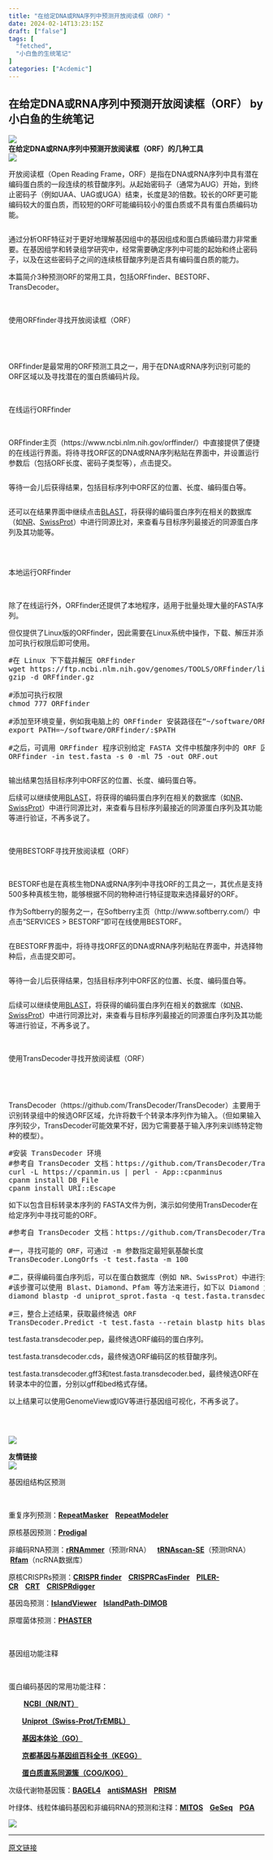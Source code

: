 ```yaml
---
title: "在给定DNA或RNA序列中预测开放阅读框（ORF）"
date: 2024-02-14T13:23:15Z
draft: ["false"]
tags: [
  "fetched",
  "小白鱼的生统笔记"
]
categories: ["Acdemic"]
---
```

在给定DNA或RNA序列中预测开放阅读框（ORF） by 小白鱼的生统笔记
------
<div><section data-mpa-powered-by="yiban.io"><span></span></section><section data-support="96编辑器" data-style-id="24668"><section><section><section><section data-width="100%"><img data-ratio="0.2436548223350254" data-src="https://mmbiz.qpic.cn/mmbiz_gif/Ljib4So7yuWjjvcS70NecHLcxagEodW97PKvzwQ629F5QiayZpnkGL4fcsVzbxXQkSw1hP8sVhGWTa26J1Eul5eQ/640?wx_fmt=gif" data-type="gif" data-w="197" data-width="100%" src="https://mmbiz.qpic.cn/mmbiz_gif/Ljib4So7yuWjjvcS70NecHLcxagEodW97PKvzwQ629F5QiayZpnkGL4fcsVzbxXQkSw1hP8sVhGWTa26J1Eul5eQ/640?wx_fmt=gif"></section></section><section><strong><span>在给定DNA或RNA序列中预测开放阅读框（ORF）的几种工具</span></strong></section><section><section><section><img data-ratio="1" data-src="https://mmbiz.qpic.cn/mmbiz_gif/Ljib4So7yuWjjvcS70NecHLcxagEodW97KjMiaXXfqKyB0p1TNAPeGTXG7ibeibar7arBd0OdhYttgW1OI9XR0C16A/640?wx_fmt=gif" data-type="gif" data-w="50" data-width="100%" src="https://mmbiz.qpic.cn/mmbiz_gif/Ljib4So7yuWjjvcS70NecHLcxagEodW97KjMiaXXfqKyB0p1TNAPeGTXG7ibeibar7arBd0OdhYttgW1OI9XR0C16A/640?wx_fmt=gif"></section></section></section></section></section></section><p><span>开放阅读框（</span><span>Open Reading Frame</span><span>，</span><span>ORF</span><span>）是指在</span><span>DNA</span><span>或</span><span>RNA</span><span>序列中具有潜在编码蛋白质的一段连续的核苷酸序列。从起始密码子（通常为</span><span>AUG</span><span>）开始，到终止密码子（例如</span><span>UAA</span><span>、</span><span>UAG</span><span>或</span><span>UGA</span><span>）结束，长度是</span><span>3</span><span>的倍数。较长的</span><span>ORF</span><span>更可能编码较大的蛋白质，而较短的</span><span>ORF</span><span>可能编码较小的蛋白质或不具有蛋白质编码功能。</span></p><p><img data-imgfileid="100022742" data-ratio="0.7276422764227642" data-src="https://mmbiz.qpic.cn/sz_mmbiz_png/Canb3IJn7EAAicTm8WrK6ty6V2MicibibawnMyXAbmQwzSMgL3ZEzZVIMcg6yibE8byc8TZI01yosSdw2MQicFicqVsAg/640?wx_fmt=png&amp;from=appmsg" data-type="png" data-w="738" title="" src="https://mmbiz.qpic.cn/sz_mmbiz_png/Canb3IJn7EAAicTm8WrK6ty6V2MicibibawnMyXAbmQwzSMgL3ZEzZVIMcg6yibE8byc8TZI01yosSdw2MQicFicqVsAg/640?wx_fmt=png&amp;from=appmsg"><br></p><p><span><span>通过分析</span><span>ORF</span><span>特征对于更好地理解基因组中的基因组成和蛋白质编码潜力非常重要。在基因组学和转录组学研究中，经常需要确定序列中可能的起始和终止密码子，以及在这些密码子之间的连续核苷酸序列是否具有编码蛋白质的能力。</span></span></p><p><span><span>本篇简介</span><span>3</span><span>种预测</span><span>ORF<span>的</span></span><span>常用工具，包括</span><span>ORFfinder</span><span>、</span><span>BESTORF</span><span>、</span><span>TransDecoder</span><span>。</span></span></p><p><span> </span></p><section data-support="96编辑器" data-style-id="1964"><section><section><p><span>使用ORFfinder寻找开放阅读框（ORF）</span></p></section></section></section><h2><br></h2><p><span><span>ORFfinder</span><span>是最常用的</span><span>ORF</span><span>预测工具之一，用于在</span><span>DNA</span><span>或</span><span>RNA</span><span>序列识别可能的</span><span>ORF</span><span>区域以及寻找潜在的蛋白质编码片段。</span></span></p><section><span> </span></section><section data-support="96编辑器" data-style-id="22451"><section><section><section><p><span>在线运行ORFfinder</span></p></section><section><br></section></section></section></section><p><span><span>ORFfinder</span><span>主页（</span></span><span>https://www.ncbi.nlm.nih.gov/orffinder/</span><span><span>）中直接提供了便捷的在线运行界面。将待寻找</span><span>ORF</span><span>区的</span><span>DNA</span><span>或</span><span>RNA</span><span>序列粘贴在界面中，并设置运行参数后（包括</span><span>ORF</span><span>长度、密码子类型等），点击提交。</span></span></p><p><img data-imgfileid="100022741" data-ratio="1.0503225806451613" data-src="https://mmbiz.qpic.cn/sz_mmbiz_png/Canb3IJn7EAAicTm8WrK6ty6V2Micibibawn7uRuB1Xlv5hotnapzox6Ol9CnVz1bHv0ITQGkj76CrmuYS0ktZP3Tg/640?wx_fmt=png&amp;from=appmsg" data-type="png" data-w="775" title="" src="https://mmbiz.qpic.cn/sz_mmbiz_png/Canb3IJn7EAAicTm8WrK6ty6V2Micibibawn7uRuB1Xlv5hotnapzox6Ol9CnVz1bHv0ITQGkj76CrmuYS0ktZP3Tg/640?wx_fmt=png&amp;from=appmsg"><br></p><p><span><span>等待一会儿后获得结果，包括目标序列中</span><span>ORF</span><span>区的位置、长度、编码蛋白等。</span></span></p><p><img data-imgfileid="100022744" data-ratio="0.4494565217391304" data-src="https://mmbiz.qpic.cn/sz_mmbiz_png/Canb3IJn7EAAicTm8WrK6ty6V2MicibibawnLkkbw7zcxgaI46nsYjURAuw0micvtXl8cfJ0Gxs0TY848zc3vk4dccQ/640?wx_fmt=png&amp;from=appmsg" data-type="png" data-w="1840" title="" src="https://mmbiz.qpic.cn/sz_mmbiz_png/Canb3IJn7EAAicTm8WrK6ty6V2MicibibawnLkkbw7zcxgaI46nsYjURAuw0micvtXl8cfJ0Gxs0TY848zc3vk4dccQ/640?wx_fmt=png&amp;from=appmsg"><br></p><p><span>还可以在结果界面中继续点击</span><a href="https://mp.weixin.qq.com/s?__biz=MzIxNzc1Mzk3NQ==&amp;mid=2247493400&amp;idx=1&amp;sn=fc11c8efff6f6a3d0823ebffbf95fc5f&amp;chksm=97f65700a081de16c9fcdcb6d86a6b7c34efbd87093667d83bace9fcc7c94bfe6024a13e1071&amp;scene=21#wechat_redirect" data-linktype="2">BLAST</a><span>，将获得的编码蛋白序列在相关的数据库（如</span><a href="https://mp.weixin.qq.com/s?__biz=MzIxNzc1Mzk3NQ==&amp;mid=2247493529&amp;idx=1&amp;sn=d230aedf5349c1b26e5ff2b0ce09f672&amp;chksm=97f65781a081de9725a24f622c95f304a3780a8882d97e9ac94d681da3d9a1301f92442cbc83&amp;scene=21#wechat_redirect" data-linktype="2">NR</a><span>、</span><a href="https://mp.weixin.qq.com/s?__biz=MzIxNzc1Mzk3NQ==&amp;mid=2247493529&amp;idx=2&amp;sn=5c1b38b4100f2d7be86f029764c21e56&amp;chksm=97f65781a081de977b76fa6e609d4e46cea39221555cb0b3945d5179535851cf62109293a447&amp;scene=21#wechat_redirect" data-linktype="2">SwissProt</a><span>）中进行同源比对，来查看与目标序列最接近的同源蛋白序列及其功能等。</span></p><section><img data-imgfileid="100022743" data-ratio="0.5450874831763123" data-src="https://mmbiz.qpic.cn/sz_mmbiz_png/Canb3IJn7EAAicTm8WrK6ty6V2MicibibawnmI1JSAmw8Bcoz5icicBVbODoViaokicJGMuibSNLiaj7UlEbPQRQXO0Pmmjg/640?wx_fmt=png&amp;from=appmsg" data-type="png" data-w="1486" title="" src="https://mmbiz.qpic.cn/sz_mmbiz_png/Canb3IJn7EAAicTm8WrK6ty6V2MicibibawnmI1JSAmw8Bcoz5icicBVbODoViaokicJGMuibSNLiaj7UlEbPQRQXO0Pmmjg/640?wx_fmt=png&amp;from=appmsg"><br></section><p><span> </span></p><section data-support="96编辑器" data-style-id="22451"><section><section><section><p><span>本地运行ORFfinder</span></p></section><section><br></section></section></section></section><p><span>除了在线运行外，</span><span>ORFfinder</span><span>还提供了本地程序，适用于批量处理大量的</span><span>FASTA</span><span>序列。</span></p><p><span><span>但仅提供了</span><span>Linux</span><span>版的</span><span>ORFfinder</span><span>，因此需要在</span><span>Linux</span><span>系统中操作，下载、解压并添加可执行权限后即可使用。</span></span></p><pre>#在 Linux 下下载并解压 ORFfinder<br>wget https://ftp.ncbi.nlm.nih.gov/genomes/TOOLS/ORFfinder/linux-i64/ORFfinder.gz<br>gzip -d ORFfinder.gz<br> <br>#添加可执行权限<br>chmod 777 ORFfinder<br> <br>#添加至环境变量，例如我电脑上的 ORFfinder 安装路径在“~/software/ORFfinder/”<br>export PATH=~/software/ORFfinder/:$PATH<br> <br>#之后，可调用 ORFfinder 程序识别给定 FASTA 文件中核酸序列中的 ORF 区域<br>ORFfinder -in test.fasta -s 0 -ml 75 -out ORF.out<br></pre><p><img data-imgfileid="100022740" data-ratio="0.15849056603773584" data-src="https://mmbiz.qpic.cn/sz_mmbiz_png/Canb3IJn7EAAicTm8WrK6ty6V2Micibibawn2rFuymK0VicMgNyufQFiaiaZgww8gYWqYHf9tpUoLSAJ1c2nAUJXCcIibQ/640?wx_fmt=png&amp;from=appmsg" data-type="png" data-w="795" title="" src="https://mmbiz.qpic.cn/sz_mmbiz_png/Canb3IJn7EAAicTm8WrK6ty6V2Micibibawn2rFuymK0VicMgNyufQFiaiaZgww8gYWqYHf9tpUoLSAJ1c2nAUJXCcIibQ/640?wx_fmt=png&amp;from=appmsg"><br></p><p><span><span>输出结果包括目标序列中</span><span>ORF</span><span>区的位置、长度、编码蛋白等。</span></span></p><p><span>后续可以继续使用</span><a href="https://mp.weixin.qq.com/s?__biz=MzIxNzc1Mzk3NQ==&amp;mid=2247493400&amp;idx=1&amp;sn=fc11c8efff6f6a3d0823ebffbf95fc5f&amp;chksm=97f65700a081de16c9fcdcb6d86a6b7c34efbd87093667d83bace9fcc7c94bfe6024a13e1071&amp;scene=21#wechat_redirect" data-linktype="2">BLAST</a><span>，将获得的编码蛋白序列在相关的数据库（如</span><a href="https://mp.weixin.qq.com/s?__biz=MzIxNzc1Mzk3NQ==&amp;mid=2247493529&amp;idx=1&amp;sn=d230aedf5349c1b26e5ff2b0ce09f672&amp;chksm=97f65781a081de9725a24f622c95f304a3780a8882d97e9ac94d681da3d9a1301f92442cbc83&amp;scene=21#wechat_redirect" data-linktype="2">NR</a><span>、</span><a href="https://mp.weixin.qq.com/s?__biz=MzIxNzc1Mzk3NQ==&amp;mid=2247493529&amp;idx=2&amp;sn=5c1b38b4100f2d7be86f029764c21e56&amp;chksm=97f65781a081de977b76fa6e609d4e46cea39221555cb0b3945d5179535851cf62109293a447&amp;scene=21#wechat_redirect" data-linktype="2">SwissProt</a><span>）中进行同源比对，来查看与目标序列最接近的同源蛋白序列及其功能等进行验证，不再多说了。</span></p><p><mpcpc js_editor_cpcad="" src="/cgi-bin/readtemplate?t=tmpl/cpc_tmpl#1707891639357" data-category_id_list="1|5|7|8|16|17|29|31|36|37|42|43|46|47|48|50|51|55|59|61|62|67|68" data-id="1707891639357"></mpcpc><span></span></p><p><br></p><section data-support="96编辑器" data-style-id="1964"><section><section><p><span></span>使用BESTORF寻找开放阅读框（ORF）<span><br></span></p></section></section></section><p><span> </span><span></span></p><p><span><span>BESTORF</span><span>也是在真核生物</span><span>DNA</span><span>或</span><span>RNA</span><span>序列中寻找</span><span>ORF</span><span>的工具之一，其优点是支持</span><span>500</span><span>多种真核生物，能够根据不同的物种进行特征提取来选择最好的</span><span>ORF</span><span>。</span></span></p><p><span><span>作为</span><span>Softberry</span><span>的服务之一，在</span><span>Softberry</span><span>主页（</span></span><span>http://www.softberry.com/</span><span><span>）中点击“</span><span>SERVICES &gt; BESTORF</span><span>”即可在线使用</span><span>BESTORF</span><span>。</span></span></p><p><img data-imgfileid="100022748" data-ratio="0.7598425196850394" data-src="https://mmbiz.qpic.cn/sz_mmbiz_png/Canb3IJn7EAAicTm8WrK6ty6V2MicibibawnMukMicchpkiaEY0WVyfml1D4vIv6jt4u0PkHQXpPNkEsUWBkIoGhRvSw/640?wx_fmt=png&amp;from=appmsg" data-type="png" data-w="1270" title="" src="https://mmbiz.qpic.cn/sz_mmbiz_png/Canb3IJn7EAAicTm8WrK6ty6V2MicibibawnMukMicchpkiaEY0WVyfml1D4vIv6jt4u0PkHQXpPNkEsUWBkIoGhRvSw/640?wx_fmt=png&amp;from=appmsg"><br></p><p><span><span>在</span><span>BESTORF</span><span>界面中，将待寻找</span><span>ORF</span><span>区的</span><span>DNA</span><span>或</span><span>RNA</span><span>序列粘贴在界面中，并选择物种后，点击提交即可。</span></span></p><p><img data-imgfileid="100022747" data-ratio="0.6471103327495622" data-src="https://mmbiz.qpic.cn/sz_mmbiz_png/Canb3IJn7EAAicTm8WrK6ty6V2MicibibawnRhNvS9Mzn6OlGobicibVOvwcsFNHmlUTSpb5cqxVB4LsMJ1dG7EeibazQ/640?wx_fmt=png&amp;from=appmsg" data-type="png" data-w="1142" title="" src="https://mmbiz.qpic.cn/sz_mmbiz_png/Canb3IJn7EAAicTm8WrK6ty6V2MicibibawnRhNvS9Mzn6OlGobicibVOvwcsFNHmlUTSpb5cqxVB4LsMJ1dG7EeibazQ/640?wx_fmt=png&amp;from=appmsg"><br></p><p><span><span>等待一会儿后获得结果，包括目标序列中</span><span>ORF</span><span>区的位置、长度、编码蛋白等。</span></span></p><p><img data-imgfileid="100022745" data-ratio="0.4305054151624549" data-src="https://mmbiz.qpic.cn/sz_mmbiz_png/Canb3IJn7EAAicTm8WrK6ty6V2MicibibawnFtayFicE5g344QMXTmo1DicxXXzmpDtKSGl5ETQ9B1EywYth6SxcOS4w/640?wx_fmt=png&amp;from=appmsg" data-type="png" data-w="1108" title="" src="https://mmbiz.qpic.cn/sz_mmbiz_png/Canb3IJn7EAAicTm8WrK6ty6V2MicibibawnFtayFicE5g344QMXTmo1DicxXXzmpDtKSGl5ETQ9B1EywYth6SxcOS4w/640?wx_fmt=png&amp;from=appmsg"><br></p><p><span>后续可以继续使用</span><a href="https://mp.weixin.qq.com/s?__biz=MzIxNzc1Mzk3NQ==&amp;mid=2247493400&amp;idx=1&amp;sn=fc11c8efff6f6a3d0823ebffbf95fc5f&amp;chksm=97f65700a081de16c9fcdcb6d86a6b7c34efbd87093667d83bace9fcc7c94bfe6024a13e1071&amp;scene=21#wechat_redirect" data-linktype="2">BLAST</a><span>，将获得的编码蛋白序列在相关的数据库（如</span><a href="https://mp.weixin.qq.com/s?__biz=MzIxNzc1Mzk3NQ==&amp;mid=2247493529&amp;idx=1&amp;sn=d230aedf5349c1b26e5ff2b0ce09f672&amp;chksm=97f65781a081de9725a24f622c95f304a3780a8882d97e9ac94d681da3d9a1301f92442cbc83&amp;scene=21#wechat_redirect" data-linktype="2">NR</a><span>、</span><a href="https://mp.weixin.qq.com/s?__biz=MzIxNzc1Mzk3NQ==&amp;mid=2247493529&amp;idx=2&amp;sn=5c1b38b4100f2d7be86f029764c21e56&amp;chksm=97f65781a081de977b76fa6e609d4e46cea39221555cb0b3945d5179535851cf62109293a447&amp;scene=21#wechat_redirect" data-linktype="2">SwissProt</a><span>）中进行同源比对，来查看与目标序列最接近的同源蛋白序列及其功能等进行验证，不再多说了。</span></p><p><span> </span></p><section data-support="96编辑器" data-style-id="1964"><section><section><p><span>使用TransDecoder寻找开放阅读框（ORF）</span></p></section></section></section><h2><br></h2><p><span><span>TransDecoder</span><span>（</span></span><span>https://github.com/TransDecoder/TransDecoder</span><span><span>）主要用于识别转录组中的候选</span><span>ORF</span><span>区域，允许将数千个转录本序列作为输入。（但如果输入序列较少，</span><span>TransDecoder</span><span>可能效果不好，因为它需要基于输入序列来训练特定物种的模型）。</span></span></p><pre>#安装 TransDecoder 环境<br>#参考自 TransDecoder 文档：https://github.com/TransDecoder/TransDecoder/wiki<br>curl -L https://cpanmin.us | perl - App::cpanminus<br>cpanm install DB_File<br>cpanm install URI::Escape<br></pre><p><span><span>如下以包含目标转录本序列的</span><span> FASTA</span><span>文件为例，演示如何使用</span><span>TransDecoder</span><span>在给定序列中寻找可能的</span><span>ORF</span><span>。</span></span></p><pre>#参考自 TransDecoder 文档：https://github.com/TransDecoder/TransDecoder/wiki<br> <br>#一，寻找可能的 ORF，可通过 -m 参数指定最短氨基酸长度<br>TransDecoder.LongOrfs -t test.fasta -m 100<br> <br>#二，获得编码蛋白序列后，可以在蛋白数据库（例如 NR、SwissProt）中进行搜索，寻找同源证据支持<br>#该步骤可以使用 Blast、Diamond、Pfam 等方法来进行，如下以 Diamond 为例进行同源比对<br>diamond blastp -d uniprot_sprot.fasta -q test.fasta.transdecoder_dir/longest_orfs.pep --evalue 1e-5 --max-target-seqs 1 &gt; blastp.outfmt6<br> <br>#三，整合上述结果，获取最终候选 ORF<br>TransDecoder.Predict -t test.fasta --retain_blastp_hits blastp.outfmt6<br></pre><p><span><span>test.fasta.transdecoder.pep</span><span>，最终候选</span><span>ORF</span><span>编码的蛋白序列。</span></span></p><p><span><span>test.fasta.transdecoder.cds</span><span>，最终候选</span><span>ORF</span><span>编码区的核苷酸序列。</span></span></p><p><span><span>test.fasta.transdecoder.gff3</span><span>和</span><span>test.fasta.transdecoder.bed</span><span>，最终候选</span><span>ORF</span><span>在转录本中的位置，分别以</span><span>gff</span><span>和</span><span>bed</span><span>格式存储。</span></span></p><p><span><span>以上结果可以使用</span><span>GenomeView</span><span>或</span><span>IGV</span><span>等进行基因组可视化，不再多说了。</span></span></p><section><img data-imgfileid="100022746" data-ratio="0.644880174291939" data-src="https://mmbiz.qpic.cn/sz_mmbiz_png/Canb3IJn7EAAicTm8WrK6ty6V2MicibibawncQn6sM9BQp7dkQ2KGyCNLicicdD5U9QLm4Dt7Dib00icyCCtZlorPKW0dA/640?wx_fmt=png&amp;from=appmsg" data-type="png" data-w="918" title="" src="https://mmbiz.qpic.cn/sz_mmbiz_png/Canb3IJn7EAAicTm8WrK6ty6V2MicibibawncQn6sM9BQp7dkQ2KGyCNLicicdD5U9QLm4Dt7Dib00icyCCtZlorPKW0dA/640?wx_fmt=png&amp;from=appmsg"><br></section><p><span> </span></p><section><section><section data-support="96编辑器" data-style-id="24668"><section><section><section><p><img data-imgfileid="100022668" data-ratio="0.2436548223350254" data-src="https://mmbiz.qpic.cn/mmbiz_gif/Ljib4So7yuWjjvcS70NecHLcxagEodW97PKvzwQ629F5QiayZpnkGL4fcsVzbxXQkSw1hP8sVhGWTa26J1Eul5eQ/640?wx_fmt=gif" data-type="gif" data-w="197" data-width="100%" src="https://mmbiz.qpic.cn/mmbiz_gif/Ljib4So7yuWjjvcS70NecHLcxagEodW97PKvzwQ629F5QiayZpnkGL4fcsVzbxXQkSw1hP8sVhGWTa26J1Eul5eQ/640?wx_fmt=gif"></p></section><section><section><strong><span>友情链接</span></strong></section></section><section><section><section><img data-imgfileid="100022667" data-ratio="1" data-src="https://mmbiz.qpic.cn/mmbiz_gif/Ljib4So7yuWjjvcS70NecHLcxagEodW97KjMiaXXfqKyB0p1TNAPeGTXG7ibeibar7arBd0OdhYttgW1OI9XR0C16A/640?wx_fmt=gif" data-type="gif" data-w="50" data-width="100%" src="https://mmbiz.qpic.cn/mmbiz_gif/Ljib4So7yuWjjvcS70NecHLcxagEodW97KjMiaXXfqKyB0p1TNAPeGTXG7ibeibar7arBd0OdhYttgW1OI9XR0C16A/640?wx_fmt=gif"></section></section></section></section></section></section></section></section><section data-support="96编辑器" data-style-id="22451"><section><section><section><p><span>基因组结构区预测</span></p></section><section><br></section></section></section></section><p><span><span>重复序列预测：</span><strong><span><a href="https://mp.weixin.qq.com/s?__biz=MzIxNzc1Mzk3NQ==&amp;mid=2247487313&amp;idx=1&amp;sn=f6bdadae7e0651fb9f1ccc02d091b8d9&amp;chksm=97f5bf49a082365f9ceb6d9a3beeac4fec2fe45b1a042fcddc1bffd9875bcc29d2e19d952203&amp;token=562847980&amp;lang=zh_CN&amp;scene=21#wechat_redirect" data-linktype="2">RepeatMasker</a>    <a href="https://mp.weixin.qq.com/s?__biz=MzIxNzc1Mzk3NQ==&amp;mid=2247487354&amp;idx=1&amp;sn=9e3322ef9cd499c690c321df5e4ff6ec&amp;chksm=97f5bf62a0823674d0143ec01edbb113ad42da77a198c04468c4862de655679079fde07e04ef&amp;token=562847980&amp;lang=zh_CN&amp;scene=21#wechat_redirect" data-linktype="2">RepeatModeler</a></span></strong></span></p><p><span><span>原核基因预测：</span><strong><strong><span><a target="_blank" href="https://mp.weixin.qq.com/s?__biz=MzIxNzc1Mzk3NQ==&amp;mid=2247487964&amp;idx=2&amp;sn=19c802236c664cd4b9a233221fa4df5e&amp;chksm=97f5a1c4a08228d249d98b4683fb0526675fe8863004f2fca05c37c49398947e049e7d0b154e&amp;token=1097017225&amp;lang=zh_CN&amp;scene=21#wechat_redirect" textvalue="Prodigal" tab="innerlink" data-linktype="2">Prodigal</a></span></strong></strong></span></p><p><span><span>非编码</span><span>RNA</span><span>预测：</span><span><strong><strong><span><a target="_blank" href="http://mp.weixin.qq.com/s?__biz=MzIxNzc1Mzk3NQ==&amp;mid=2247487964&amp;idx=3&amp;sn=8bfec24503d300226c5292422f207227&amp;chksm=97f5a1c4a08228d2ec478ddf07fa5969cc65d2dc5fa85a3ffb7544a2807ff383877517984c39&amp;scene=21#wechat_redirect" textvalue="rRNAmmer" linktype="text" imgurl="" imgdata="null" data-itemshowtype="0" tab="innerlink" data-linktype="2" hasload="1">rRNAmmer</a></span></strong></strong></span><span>（预测rRNA）</span><span><strong><strong><span><strong><span>    </span></strong></span></strong></strong></span></span><a target="_blank" href="http://mp.weixin.qq.com/s?__biz=MzIxNzc1Mzk3NQ==&amp;mid=2247487964&amp;idx=4&amp;sn=aa067cbef8f075a759de17e7e7d8e66b&amp;chksm=97f5a1c4a08228d2d3523dae5db08ca3790bf51b54c2cba3d9afda0ffb1bfe25b1ce4f59e5e2&amp;scene=21#wechat_redirect" textvalue="tRNAscan-SE" linktype="text" imgurl="" imgdata="null" data-itemshowtype="0" tab="innerlink" data-linktype="2" hasload="1"><span><strong><strong><span>tRNAscan-SE</span></strong></strong></span></a><span><span>（<span>预测</span>tRNA）</span><span><strong><strong><span>    </span></strong></strong><strong><strong><span><a target="_blank" href="http://mp.weixin.qq.com/s?__biz=MzIxNzc1Mzk3NQ==&amp;mid=2247494148&amp;idx=1&amp;sn=dc422e4cbe8583cf95482922e06262df&amp;chksm=97f65a1ca081d30a82898497f05762d271f569580bd022b9ab9233e865852ab6111032749933&amp;scene=21#wechat_redirect" textvalue="Rfam" linktype="text" imgurl="" imgdata="null" data-itemshowtype="0" tab="innerlink" data-linktype="2" hasload="1">Rfam</a></span></strong></strong></span><span>（ncRNA数据库）</span></span></p><p><span><span>原核</span><span>CRISPRs</span><span>预测：</span><strong><span><a href="https://mp.weixin.qq.com/s?__biz=MzIxNzc1Mzk3NQ==&amp;mid=2247487373&amp;idx=1&amp;sn=43aca474c18af31aa3f1d48387f6d403&amp;chksm=97f5bf95a0823683250cad0f02e1695d82b7ffa374c6395446909e35d90ecdbea97d5001a61c&amp;token=562847980&amp;lang=zh_CN&amp;scene=21#wechat_redirect" data-linktype="2">CRISPR finder</a>    <a href="https://mp.weixin.qq.com/s?__biz=MzIxNzc1Mzk3NQ==&amp;mid=2247487373&amp;idx=1&amp;sn=43aca474c18af31aa3f1d48387f6d403&amp;chksm=97f5bf95a0823683250cad0f02e1695d82b7ffa374c6395446909e35d90ecdbea97d5001a61c&amp;token=562847980&amp;lang=zh_CN&amp;scene=21#wechat_redirect" data-linktype="2">CRISPRCasFinder</a>    <a href="https://mp.weixin.qq.com/s?__biz=MzIxNzc1Mzk3NQ==&amp;mid=2247487373&amp;idx=1&amp;sn=43aca474c18af31aa3f1d48387f6d403&amp;chksm=97f5bf95a0823683250cad0f02e1695d82b7ffa374c6395446909e35d90ecdbea97d5001a61c&amp;token=562847980&amp;lang=zh_CN&amp;scene=21#wechat_redirect" data-linktype="2">PILER-CR</a>    <a href="https://mp.weixin.qq.com/s?__biz=MzIxNzc1Mzk3NQ==&amp;mid=2247487373&amp;idx=1&amp;sn=43aca474c18af31aa3f1d48387f6d403&amp;chksm=97f5bf95a0823683250cad0f02e1695d82b7ffa374c6395446909e35d90ecdbea97d5001a61c&amp;token=562847980&amp;lang=zh_CN&amp;scene=21#wechat_redirect" data-linktype="2">CRT</a><strong><span> </span></strong><strong><span> </span></strong><strong><span> </span></strong><strong><span> </span></strong><a href="https://mp.weixin.qq.com/s?__biz=MzIxNzc1Mzk3NQ==&amp;mid=2247487373&amp;idx=1&amp;sn=43aca474c18af31aa3f1d48387f6d403&amp;chksm=97f5bf95a0823683250cad0f02e1695d82b7ffa374c6395446909e35d90ecdbea97d5001a61c&amp;token=562847980&amp;lang=zh_CN&amp;scene=21#wechat_redirect" data-linktype="2">CRISPRdigger</a></span></strong></span></p><p><span>基因岛预测：<a target="_blank" href="http://mp.weixin.qq.com/s?__biz=MzIxNzc1Mzk3NQ==&amp;mid=2247484103&amp;idx=1&amp;sn=d40695685991bcf9d22a8071314a37fb&amp;chksm=97f5b2dfa0823bc9e88b5cfedce933f7a0fca7640e435e3b7c1fb891121f7a491adcec661a4a&amp;scene=21#wechat_redirect" textvalue="IslandViewer" linktype="text" imgurl="" imgdata="null" data-itemshowtype="0" tab="innerlink" data-linktype="2"><strong><span>IslandViewer</span></strong></a><strong><span><strong><span>    <a target="_blank" href="http://mp.weixin.qq.com/s?__biz=MzIxNzc1Mzk3NQ==&amp;mid=2247492008&amp;idx=6&amp;sn=0624125d53305d15187f625d63607cb3&amp;chksm=97f651b0a081d8a6e4d645c10cf19f3ff8a74484b460d5b7ee006035472dd0ad67cde14b229b&amp;scene=21#wechat_redirect" textvalue="IslandPath-DIMOB" linktype="text" imgurl="" imgdata="null" data-itemshowtype="0" tab="innerlink" data-linktype="2"><strong>IslandPath-DIMOB</strong></a></span></strong></span></strong></span></p><p><span>原噬菌体预测：<a href="https://mp.weixin.qq.com/s?__biz=MzIxNzc1Mzk3NQ==&amp;mid=2247484122&amp;idx=1&amp;sn=0d14d1841f657603707a68dadccb4cde&amp;chksm=97f5b2c2a0823bd43bfbd7e02fdd2678f6bd86d6ad2e444b113c74ba768db3a2691153c677e9&amp;token=66128012&amp;lang=zh_CN&amp;scene=21#wechat_redirect" data-linktype="2"><strong><span>PHASTER</span></strong></a></span></p><p><span>  </span></p><section data-support="96编辑器" data-style-id="22451"><section><section><section><p><span>基因组功能注释</span></p></section><section><br></section></section></section></section><p><span><span>蛋白编码基因的常用功能注释</span><span>：</span></span></p><p><span><strong><span>         </span></strong><strong><span><a target="_blank" href="http://mp.weixin.qq.com/s?__biz=MzIxNzc1Mzk3NQ==&amp;mid=2247493529&amp;idx=1&amp;sn=d230aedf5349c1b26e5ff2b0ce09f672&amp;chksm=97f65781a081de9725a24f622c95f304a3780a8882d97e9ac94d681da3d9a1301f92442cbc83&amp;scene=21#wechat_redirect" textvalue="NCBI（NR/NT）" linktype="text" imgurl="" imgdata="null" data-itemshowtype="0" tab="innerlink" data-linktype="2">NCBI（NR/NT）</a></span></strong></span><span>  </span></p><p><span><strong><span><strong>        </strong></span></strong></span><a target="_blank" href="http://mp.weixin.qq.com/s?__biz=MzIxNzc1Mzk3NQ==&amp;mid=2247493529&amp;idx=2&amp;sn=5c1b38b4100f2d7be86f029764c21e56&amp;chksm=97f65781a081de977b76fa6e609d4e46cea39221555cb0b3945d5179535851cf62109293a447&amp;scene=21#wechat_redirect" textvalue="Uniprot（Swiss-Prot/TrEMBL）" linktype="text" imgurl="" imgdata="null" data-itemshowtype="0" tab="innerlink" data-linktype="2"><span><strong>Uniprot（Swiss-Prot/TrEMBL）</strong></span></a></p><p><span><strong>        </strong></span><a target="_blank" href="http://mp.weixin.qq.com/s?__biz=MzIxNzc1Mzk3NQ==&amp;mid=2247493908&amp;idx=1&amp;sn=26375ea0c3f31fccaa24f64d49d02f1e&amp;chksm=97f6590ca081d01aacbb75111c807ae111930161cd49fd0db51e0a01b2d9f3fe962177a70be7&amp;scene=21#wechat_redirect" textvalue="GO" linktype="text" imgurl="" imgdata="null" data-itemshowtype="0" tab="innerlink" data-linktype="2"><span><strong>基因本体论（GO）</strong></span></a><span><strong><strong><strong> </strong></strong></strong></span></p><p><span><strong><strong><strong>        </strong></strong></strong></span><a target="_blank" href="http://mp.weixin.qq.com/s?__biz=MzIxNzc1Mzk3NQ==&amp;mid=2247492707&amp;idx=1&amp;sn=4c44401a23daca091d696dde306c8320&amp;chksm=97f6547ba081dd6d13dfdd9101b965ef4dccd1d3a85beb3d68148a3fb300aa997f2d4c098e9e&amp;scene=21#wechat_redirect" textvalue="京都基因与基因组百科全书（KEGG）" linktype="text" imgurl="" imgdata="null" data-itemshowtype="0" tab="innerlink" data-linktype="2"><span><strong><strong>京都基因与基因组百科全书（KEGG）</strong></strong></span></a></p><p><span><strong><strong><strong>        </strong></strong></strong><strong><strong><strong></strong></strong></strong><strong><strong><a target="_blank" href="http://mp.weixin.qq.com/s?__biz=MzIxNzc1Mzk3NQ==&amp;mid=2247493966&amp;idx=2&amp;sn=a14aa7edd3870f7fe0eef2bfd987ee16&amp;chksm=97f65956a081d04039cf45e3a1594ac320ca085335d346d29f45086fb81b9764c2e339393162&amp;scene=21#wechat_redirect" textvalue="蛋白质直系同源簇（COG）" linktype="text" imgurl="" imgdata="null" data-itemshowtype="0" tab="innerlink" data-linktype="2">蛋白质直系同源簇（COG/KOG）</a></strong></strong></span></p><p><span><span>次级代谢物基因簇：</span><strong><span><a href="https://mp.weixin.qq.com/s?__biz=MzIxNzc1Mzk3NQ==&amp;mid=2247487608&amp;idx=1&amp;sn=c22a5fe87aeabe5f6bfff12c927ef759&amp;chksm=97f5a060a0822976bc1b8a114a2c4af2f11107279ccabdbcb8a27a084d854b7509d239679502&amp;token=562847980&amp;lang=zh_CN&amp;scene=21#wechat_redirect" data-linktype="2">BAGEL4</a>    <a href="https://mp.weixin.qq.com/s?__biz=MzIxNzc1Mzk3NQ==&amp;mid=2247487608&amp;idx=1&amp;sn=c22a5fe87aeabe5f6bfff12c927ef759&amp;chksm=97f5a060a0822976bc1b8a114a2c4af2f11107279ccabdbcb8a27a084d854b7509d239679502&amp;token=562847980&amp;lang=zh_CN&amp;scene=21#wechat_redirect" data-linktype="2">antiSMASH</a>    <a href="https://mp.weixin.qq.com/s?__biz=MzIxNzc1Mzk3NQ==&amp;mid=2247487608&amp;idx=1&amp;sn=c22a5fe87aeabe5f6bfff12c927ef759&amp;chksm=97f5a060a0822976bc1b8a114a2c4af2f11107279ccabdbcb8a27a084d854b7509d239679502&amp;token=562847980&amp;lang=zh_CN&amp;scene=21#wechat_redirect" data-linktype="2">PRISM</a></span></strong></span></p><p><span><span>叶绿体、线粒体编码基因和非编码</span><span>RNA的预测和</span><span>注释：</span><strong><span><a href="https://mp.weixin.qq.com/s?__biz=MzIxNzc1Mzk3NQ==&amp;mid=2247483827&amp;idx=1&amp;sn=7b2ca584506d9b00679ffd077f3d8424&amp;chksm=97f5b1aba08238bdb244a7a52bcac4507150454bb4a2f51a421ea0272d558c7f3ca4a0dc691c&amp;token=562847980&amp;lang=zh_CN&amp;scene=21#wechat_redirect" data-linktype="2">MITOS</a>    <a href="https://mp.weixin.qq.com/s?__biz=MzIxNzc1Mzk3NQ==&amp;mid=2247483855&amp;idx=1&amp;sn=5cb51630fca8519c4f90274ead7fc659&amp;chksm=97f5b1d7a08238c17f7a9cb647434fe124520f110c1194617ed2a961d09d25459bef56b38acd&amp;token=562847980&amp;lang=zh_CN&amp;scene=21#wechat_redirect" data-linktype="2">GeSeq</a>    <a href="https://mp.weixin.qq.com/s?__biz=MzIxNzc1Mzk3NQ==&amp;mid=2247483867&amp;idx=1&amp;sn=4b7985380dbef7ae7b08686344f509e3&amp;chksm=97f5b1c3a08238d53644794009f6caaa82f124f230ab290585af493b475a48a9759340955bcb&amp;token=562847980&amp;lang=zh_CN&amp;scene=21#wechat_redirect" data-linktype="2">PGA</a></span></strong></span><strong><span><a target="_blank" href="http://mp.weixin.qq.com/s?__biz=MzIxNzc1Mzk3NQ==&amp;mid=2247484866&amp;idx=1&amp;sn=83300539ce85b910179a4c10eed8afa5&amp;chksm=97f5b5daa0823ccc8916362e381f888a826a02f9eb1f67e2580ac04b1437c7c3077a24af7dc6&amp;scene=21#wechat_redirect" textvalue=" STRING数据库的蛋白质相互作用（PPI）网络" linktype="text" imgurl="" imgdata="null" data-itemshowtype="0" tab="innerlink" data-linktype="2"></a></span></strong></p><section><span><strong><strong><strong><span><strong><a target="_blank" href="http://mp.weixin.qq.com/s?__biz=MzIxNzc1Mzk3NQ==&amp;mid=2247493299&amp;idx=1&amp;sn=02bfcf63ec5c4b8e179b51a5c5126865&amp;chksm=97f656aba081dfbdad12d9f425b36a01131d83b359d1f3932d4a2ed1eac82f5ba01dc36fa768&amp;scene=21#wechat_redirect" textvalue="GEO数据上传" linktype="text" imgurl="" imgdata="null" data-itemshowtype="0" tab="innerlink" data-linktype="2" hasload="1"></a></strong></span></strong></strong></strong></span></section><section><span><span><strong><a href="https://mp.weixin.qq.com/s?__biz=MzIxNzc1Mzk3NQ==&amp;mid=2247487155&amp;idx=1&amp;sn=210c91b298b35dd6cc2129ada3607536&amp;chksm=97f5beaba08237bd72837f462cacf3e6015f4f535216ca9b38dbf4526008ecd9749df41280a6&amp;token=562847980&amp;lang=zh_CN&amp;scene=21#wechat_redirect" data-linktype="2" wah-hotarea="click"></a></strong></span></span></section><section data-support="96编辑器" data-style-id="24919"><section><img data-imgfileid="100022666" data-ratio="0.08571428571428572" data-src="https://mmbiz.qpic.cn/mmbiz_gif/Ljib4So7yuWiaibnZHYib0rg4wZibRnXvibHQYZZXc5ic2yGZF8dUpficcfTNOUNMjSG8v9CUibQs5GngxGicVBuKtvqoLHg/640?wx_fmt=gif" data-type="gif" data-w="630" src="https://mmbiz.qpic.cn/mmbiz_gif/Ljib4So7yuWiaibnZHYib0rg4wZibRnXvibHQYZZXc5ic2yGZF8dUpficcfTNOUNMjSG8v9CUibQs5GngxGicVBuKtvqoLHg/640?wx_fmt=gif"></section></section><section><span></span></section><section><mp-common-profile data-pluginname="mpprofile" data-weui-theme="light" data-id="MzIxNzc1Mzk3NQ==" data-headimg="http://mmbiz.qpic.cn/mmbiz_png/Canb3IJn7ED56PWk3ug7tEjUmvZGlbAEULIx7cicgvKSILx5p3dnYvs0wC2PkpoH07lAa0AbCqmUr2P5kic3tI1g/0?wx_fmt=png" data-nickname="小白鱼的生统笔记" data-alias="" data-signature="基因组/微生物组/生态统计/R语言......学习与经验分享 好吧其实我一直是看心情瞎写的" data-from="0" data-is_biz_ban="0"></mp-common-profile></section><p><mp-style-type data-value="3"></mp-style-type></p></div>  
<hr>
<a href="https://mp.weixin.qq.com/s/K12dpQRcvbQz2xgCfLP94w",target="_blank" rel="noopener noreferrer">原文链接</a>
